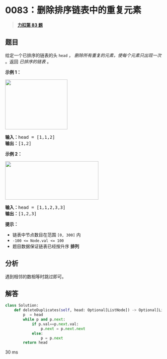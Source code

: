 # 0083：删除排序链表中的重复元素


> <u>**[力扣第 83 题](https://leetcode.cn/problems/remove-duplicates-from-sorted-list/)**</u>

## 题目

<p>给定一个已排序的链表的头<meta charset="UTF-8" /> <code>head</code> ， <em>删除所有重复的元素，使每个元素只出现一次</em> 。返回 <em>已排序的链表</em> 。</p>



<p><strong>示例 1：</strong></p>
<img alt="" src="https://assets.leetcode.com/uploads/2021/01/04/list1.jpg" style="height: 160px; width: 200px;" />
<pre>
<strong>输入：</strong>head = [1,1,2]
<strong>输出：</strong>[1,2]
</pre>

<p><strong>示例 2：</strong></p>
<img alt="" src="https://assets.leetcode.com/uploads/2021/01/04/list2.jpg" style="height: 123px; width: 300px;" />
<pre>
<strong>输入：</strong>head = [1,1,2,3,3]
<strong>输出：</strong>[1,2,3]
</pre>



<p><strong>提示：</strong></p>

<ul>
<li>链表中节点数目在范围 <code>[0, 300]</code> 内</li>
<li><code>-100 &lt;= Node.val &lt;= 100</code></li>
<li>题目数据保证链表已经按升序 <strong>排列</strong></li>
</ul>


## 分析

遇到相邻的数相等时跳过即可。

## 解答

```python
class Solution:
    def deleteDuplicates(self, head: Optional[ListNode]) -> Optional[ListNode]:
        p  = head
        while p and p.next:
            if p.val==p.next.val:
                p.next = p.next.next
            else:
                p = p.next
        return head
```
30 ms
